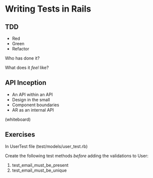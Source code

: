 Writing Tests in Rails
======================

TDD
---

* Red
* Green
* Refactor

Who has done it?

What does it _feel_ like?

API Inception
-------------

* An API within an API
* Design in the small
* Component boundaries
* AR as an internal API

(whiteboard)

Exercises
---------

In UserTest file (test/models/user_test.rb)

Create the following test methods *before* adding the validations to User:

1. test_email_must_be_present
2. test_email_must_be_unique
